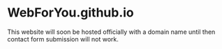 # WebForYou.github.io
This website will soon be hosted officially with a domain name until then contact form submission will not work.
